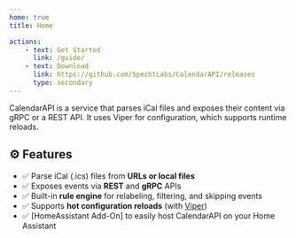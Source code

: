 ```yaml
---
home: true
title: Home

actions:
    - text: Get Started
      link: /guide/
    - text: Download
      link: https://github.com/SpechtLabs/CalendarAPI/releases
      type: secondary
---
```


CalendarAPI is a service that parses iCal files and exposes their content via gRPC or a REST API. It uses Viper for configuration, which supports runtime reloads.

## ⚙️ Features

- ✅ Parse iCal (.ics) files from **URLs or local files**
- ✅ Exposes events via **REST** and **gRPC** APIs
- ✅ Built-in **rule engine** for relabeling, filtering, and skipping events
- ✅ Supports **hot configuration reloads** (with [Viper](https://github.com/spf13/viper))
- ✅ [HomeAssistant Add-On] to easily host CalendarAPI on your Home Assistant

<ClientOnly>
    <Contributors repo="SpechtLabs/CalendarAPI" />
    <Releases repo="SpechtLabs/CalendarAPI" />
</ClientOnly>